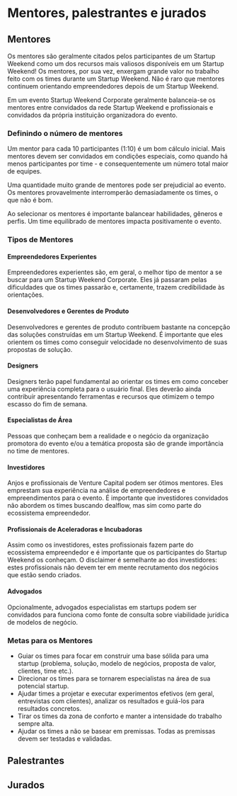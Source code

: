 Mentores, palestrantes e jurados
=======

## Mentores
Os mentores são geralmente citados pelos participantes de um Startup Weekend como um dos recursos mais valiosos disponíveis em um Startup Weekend! Os mentores, por sua vez, enxergam grande valor no trabalho feito com os times durante um Startup Weekend. Não é raro que mentores continuem orientando empreendedores depois de um Startup Weekend.

Em um evento Startup Weekend Corporate geralmente balanceia-se os mentores entre convidados da rede Startup Weekend e profissionais e convidados da própria instituição organizadora do evento.

### Definindo o número de mentores
Um mentor para cada 10 participantes (1:10) é um bom cálculo inicial. Mais mentores devem ser convidados em condições especiais, como quando há menos participantes por time - e consequentemente um número total maior de equipes.

Uma quantidade muito grande de mentores pode ser prejudicial ao evento. Os mentores provavelmente interromperão demasiadamente os times, o que não é bom.

Ao selecionar os mentores é importante balancear habilidades, gêneros e perfis. Um time equilibrado de mentores impacta positivamente o evento.

### Tipos de Mentores
#### Empreendedores Experientes
Empreendedores experientes são, em geral, o melhor tipo de mentor a se buscar para um Startup Weekend Corporate. Eles já passaram pelas dificuldades que os times passarão e, certamente, trazem credibilidade às orientações.

#### Desenvolvedores e Gerentes de Produto
Desenvolvedores e gerentes de produto contribuem bastante na concepção das soluções construídas em um Startup Weekend. É importante que eles orientem os times como conseguir velocidade no desenvolvimento de suas propostas de solução.

#### Designers
Designers terão papel fundamental ao orientar os times em como conceber uma experiência completa para o usuário final. Eles deverão ainda contribuir apresentando ferramentas e recursos que otimizem o tempo escasso do fim de semana.

#### Especialistas de Área
Pessoas que conheçam bem a realidade e o negócio da organização promotora do evento e/ou a temática proposta são de grande importância no time de mentores.  

#### Investidores
Anjos e profissionais de Venture Capital podem ser ótimos mentores. Eles emprestam sua experiência na análise de empreendedores e empreendimentos para o evento. É importante que investidores convidados não abordem os times buscando dealflow, mas sim como parte do ecossistema empreendedor.

#### Profissionais de Aceleradoras e Incubadoras
Assim como os investidores, estes profissionais fazem parte do ecossistema empreendedor e é importante que os participantes do Startup Weekend os conheçam. O disclaimer é semelhante ao dos investidores: estes profissionais não devem ter em mente recrutamento dos negócios que estão sendo criados.

#### Advogados
Opcionalmente, advogados especialistas em startups podem ser convidados para funciona como fonte de consulta sobre viabilidade jurídica de modelos de negócio.

### Metas para os Mentores
* Guiar os times para focar em construir uma base sólida para uma startup (problema, solução, modelo de negócios, proposta de valor, clientes, time etc.).
* Direcionar os times para se tornarem especialistas na área de sua potencial startup.
* Ajudar times a projetar e executar experimentos efetivos (em geral, entrevistas com clientes), analizar os resultados e guiá-los para resultados concretos.
* Tirar os times da zona de conforto e manter a intensidade do trabalho sempre alta.
* Ajudar os times a não se basear em premissas. Todas as premissas devem ser testadas e validadas.

## Palestrantes

## Jurados